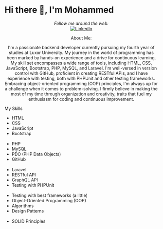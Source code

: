 # Hi there 👋, I'm Mohammed

<div align="center">
  <i>Follow me around the web:</i><br>
<a href="https://www.linkedin.com/in/mohammed-jabrallah-261749250"><img src="https://img.shields.io/badge/LinkedIn-%230077B5.svg?&style=flat-square&logo=linkedin&logoColor=white" alt="LinkedIn"></a>
</div>



<div align="center">
  <p>About Me:</p>
  <p>I'm a passionate backend developer currently pursuing my fourth year of studies at Luxor University. My journey in the world of programming has been marked by hands-on experience and a drive for continuous learning.
My skill set encompasses a wide range of tools, including HTML, CSS, JavaScript, Bootstrap, PHP, MySQL, and Laravel. I'm well-versed in version control with GitHub, proficient in creating RESTful APIs, and I have experience with testing, both with PHPUnit and other testing frameworks. Embracing object-oriented programming (OOP) principles, I'm always up for a challenge when it comes to problem-solving.
I firmly believe in making the most of my time through organization and creativity, traits that fuel my enthusiasm for coding and continuous improvement.</p>
</div>

<div>
 <p>My Skills </p>
   <ul>
      <li>HTML</li>
      <li>CSS</li>
      <li>JavaScript</li>
      <li>Bootstrap</li><br>
      <li>PHP</li>
      <li>MySQL</li>
      <li>PDO (PHP Data Objects)</li>
      <li>GitHub</li><br>
      <li>Laravel</li>
      <li>RESTful API</li>
      <li>GraphQL API</li>
      <li>Testing with PHPUnit</li><br>
      <li>Testing with best frameworks (a little)</li>
      <li>Object-Oriented Programming (OOP)</li>
      <li>Algorithms</li>
      <li>Design Patterns</li><br>
      <li>SOLID Principles</li>
    </ul>
</div>



